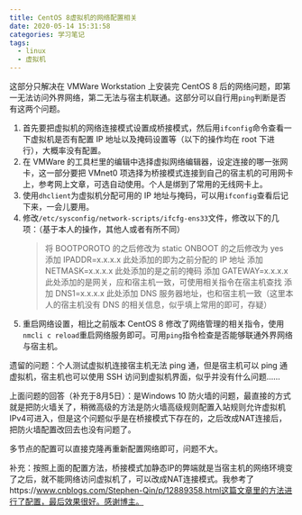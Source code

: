 ```yaml
---
title: CentOS 8虚拟机的网络配置相关
date: 2020-05-14 15:31:58
categories: 学习笔记
tags:
  - linux
  - 虚拟机
---
```


这部分只解决在 VMWare Workstation 上安装完 CentOS 8 后的网络问题，即第一无法访问外界网络，第二无法与宿主机联通。这部分可以自行用`ping`判断是否有这两个问题。

<!--more-->

1. 首先要把虚拟机的网络连接模式设置成桥接模式，然后用`ifconfig`命令查看一下虚拟机是否有配置 IP 地址以及掩码设置等（以下的操作均在 root 下进行），大概率没有配置。
2. 在 VMWare 的工具栏里的编辑中选择虚拟网络编辑器，设定连接的哪一张网卡，这一部分要把 VMnet0 项选择为桥接模式连接到自己的宿主机的可用网卡上，参考网上文章，可选自动使用。个人是绑到了常用的无线网卡上。
3. 使用`dhclient`为虚拟机分配可用的 IP 地址与掩码，可以用`ifconfig`查看后记下来，一会儿要用。
4. 修改`/etc/sysconfig/network-scripts/ifcfg-ens33`文件，修改以下的几项：（基于本人的操作，其他人或者有所不同）
   > 将 BOOTPOROTO 的之后修改为 static
   > ONBOOT 的之后修改为 yes
   > 添加 IPADDR=x.x.x.x 此处添加的即为之前分配的 IP 地址
   > 添加 NETMASK=x.x.x.x 此处添加的是之前的掩码
   > 添加 GATEWAY=x.x.x.x 此处添加的是网关，应和宿主机一致，可使用相关指令在宿主机查找
   > 添加 DNS1=x.x.x.x 此处添加 DNS 服务器地址，也和宿主机一致（这里本人的宿主机没有 DNS 的相关信息，似乎填上常用的即可，存疑）
5. 重启网络设置，相比之前版本 CentOS 8 修改了网络管理的相关指令，使用`nmcli c reload`重启网络服务即可。可用`ping`指令检查是否能够联通外界网络与宿主机。

遗留的问题：个人测试虚拟机连接宿主机无法 ping 通，但是宿主机可以 ping 通虚拟机，宿主机也可以使用 SSH 访问到虚拟机界面，似乎并没有什么问题……

上面问题的回答（补充于8月5日）：是Windows 10 防火墙的问题，最直接的方式就是把防火墙关了，稍微高级的方法是防火墙高级规则配置入站规则允许虚拟机IPv4可进入，但是这个问题似乎是在桥接模式下存在的，之后改成NAT连接后，把防火墙配置改回去也没有问题了。

多节点的配置可以直接克隆再重新配置网络即可，问题不大。

补充：按照上面的配置方法，桥接模式加静态IP的弊端就是当宿主机的网络环境变了之后，就不能网络访问虚拟机了，可以改成NAT连接模式。我参考了https://www.cnblogs.com/Stephen-Qin/p/12889358.html这篇文章里的方法进行了配置，最后效果很好。感谢博主。